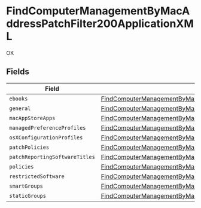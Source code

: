 # FindComputerManagementByMacAddressPatchFilter200ApplicationXML

OK


## Fields

| Field                                                                                                                                                                                                                 | Type                                                                                                                                                                                                                  | Required                                                                                                                                                                                                              | Description                                                                                                                                                                                                           |
| --------------------------------------------------------------------------------------------------------------------------------------------------------------------------------------------------------------------- | --------------------------------------------------------------------------------------------------------------------------------------------------------------------------------------------------------------------- | --------------------------------------------------------------------------------------------------------------------------------------------------------------------------------------------------------------------- | --------------------------------------------------------------------------------------------------------------------------------------------------------------------------------------------------------------------- |
| `ebooks`                                                                                                                                                                                                              | [FindComputerManagementByMacAddressPatchFilter200ApplicationXMLEbooks](../../models/operations/findcomputermanagementbymacaddresspatchfilter200applicationxmlebooks.md)[]                                             | :heavy_minus_sign:                                                                                                                                                                                                    | N/A                                                                                                                                                                                                                   |
| `general`                                                                                                                                                                                                             | [FindComputerManagementByMacAddressPatchFilter200ApplicationXMLGeneral](../../models/operations/findcomputermanagementbymacaddresspatchfilter200applicationxmlgeneral.md)                                             | :heavy_minus_sign:                                                                                                                                                                                                    | N/A                                                                                                                                                                                                                   |
| `macAppStoreApps`                                                                                                                                                                                                     | [FindComputerManagementByMacAddressPatchFilter200ApplicationXMLMacAppStoreApps](../../models/operations/findcomputermanagementbymacaddresspatchfilter200applicationxmlmacappstoreapps.md)[]                           | :heavy_minus_sign:                                                                                                                                                                                                    | N/A                                                                                                                                                                                                                   |
| `managedPreferenceProfiles`                                                                                                                                                                                           | [FindComputerManagementByMacAddressPatchFilter200ApplicationXMLManagedPreferenceProfiles](../../models/operations/findcomputermanagementbymacaddresspatchfilter200applicationxmlmanagedpreferenceprofiles.md)[]       | :heavy_minus_sign:                                                                                                                                                                                                    | N/A                                                                                                                                                                                                                   |
| `osXConfigurationProfiles`                                                                                                                                                                                            | [FindComputerManagementByMacAddressPatchFilter200ApplicationXMLOsXConfigurationProfiles](../../models/operations/findcomputermanagementbymacaddresspatchfilter200applicationxmlosxconfigurationprofiles.md)[]         | :heavy_minus_sign:                                                                                                                                                                                                    | N/A                                                                                                                                                                                                                   |
| `patchPolicies`                                                                                                                                                                                                       | [FindComputerManagementByMacAddressPatchFilter200ApplicationXMLPatchPolicies](../../models/operations/findcomputermanagementbymacaddresspatchfilter200applicationxmlpatchpolicies.md)[]                               | :heavy_minus_sign:                                                                                                                                                                                                    | N/A                                                                                                                                                                                                                   |
| `patchReportingSoftwareTitles`                                                                                                                                                                                        | [FindComputerManagementByMacAddressPatchFilter200ApplicationXMLPatchReportingSoftwareTitles](../../models/operations/findcomputermanagementbymacaddresspatchfilter200applicationxmlpatchreportingsoftwaretitles.md)[] | :heavy_minus_sign:                                                                                                                                                                                                    | N/A                                                                                                                                                                                                                   |
| `policies`                                                                                                                                                                                                            | [FindComputerManagementByMacAddressPatchFilter200ApplicationXMLPolicies](../../models/operations/findcomputermanagementbymacaddresspatchfilter200applicationxmlpolicies.md)[]                                         | :heavy_minus_sign:                                                                                                                                                                                                    | N/A                                                                                                                                                                                                                   |
| `restrictedSoftware`                                                                                                                                                                                                  | [FindComputerManagementByMacAddressPatchFilter200ApplicationXMLRestrictedSoftware](../../models/operations/findcomputermanagementbymacaddresspatchfilter200applicationxmlrestrictedsoftware.md)[]                     | :heavy_minus_sign:                                                                                                                                                                                                    | N/A                                                                                                                                                                                                                   |
| `smartGroups`                                                                                                                                                                                                         | [FindComputerManagementByMacAddressPatchFilter200ApplicationXMLSmartGroups](../../models/operations/findcomputermanagementbymacaddresspatchfilter200applicationxmlsmartgroups.md)[]                                   | :heavy_minus_sign:                                                                                                                                                                                                    | N/A                                                                                                                                                                                                                   |
| `staticGroups`                                                                                                                                                                                                        | [FindComputerManagementByMacAddressPatchFilter200ApplicationXMLStaticGroups](../../models/operations/findcomputermanagementbymacaddresspatchfilter200applicationxmlstaticgroups.md)[]                                 | :heavy_minus_sign:                                                                                                                                                                                                    | N/A                                                                                                                                                                                                                   |
